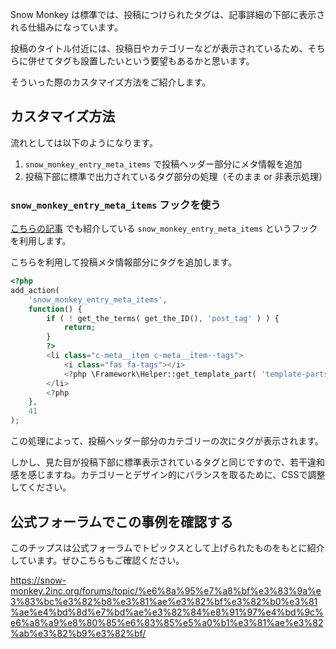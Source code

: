 Snow Monkey は標準では、投稿につけられたタグは、記事詳細の下部に表示される仕組みになっています。

投稿のタイトル付近には、投稿日やカテゴリーなどが表示されているため、そちらに併せてタグも設置したいという要望もあるかと思います。

そういった際のカスタマイズ方法をご紹介します。

## カスタマイズ方法
流れとしては以下のようになります。

1. `snow_monkey_entry_meta_items` で投稿ヘッダー部分にメタ情報を追加
2. 投稿下部に標準で出力されているタグ部分の処理（そのまま or 非表示処理）

### `snow_monkey_entry_meta_items` フックを使う
[こちらの記事](https://happy-snow-monkey.olein-design.com/snow_monkey_entry_meta_items) でも紹介している `snow_monkey_entry_meta_items` というフックを利用します。

こちらを利用して投稿メタ情報部分にタグを追加します。

```php
<?php
add_action(
	'snow_monkey_entry_meta_items',
	function() {
		if ( ! get_the_terms( get_the_ID(), 'post_tag' ) ) {
			return;
		}
		?>
		<li class="c-meta__item c-meta__item--tags">
		    <i class="fas fa-tags"></i>
			<?php \Framework\Helper::get_template_part( 'template-parts/content/entry-tags' ); ?>
		</li>
		<?php
	},
	41
);
```

この処理によって、投稿ヘッダー部分のカテゴリーの次にタグが表示されます。

しかし、見た目が投稿下部に標準表示されているタグと同じですので、若干違和感を感じますね。カテゴリーとデザイン的にバランスを取るために、CSSで調整してください。

## 公式フォーラムでこの事例を確認する
このチップスは公式フォーラムでトピックスとして上げられたものをもとに紹介しています。ぜひこちらもご確認ください。

https://snow-monkey.2inc.org/forums/topic/%e6%8a%95%e7%a8%bf%e3%83%9a%e3%83%bc%e3%82%b8%e3%81%ae%e3%82%bf%e3%82%b0%e3%81%ae%e4%bd%8d%e7%bd%ae%e3%82%84%e8%91%97%e4%bd%9c%e6%a8%a9%e8%80%85%e6%83%85%e5%a0%b1%e3%81%ae%e3%82%ab%e3%82%b9%e3%82%bf/
